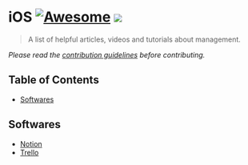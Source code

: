 # iOS [![Awesome](https://cdn.rawgit.com/sindresorhus/awesome/d7305f38d29fed78fa85652e3a63e154dd8e8829/media/badge.svg)](https://github.com/sindresorhus/awesome) ![](https://img.shields.io/badge/igorgcustodio-management-brightgreen)

> A list of helpful articles, videos and tutorials about management.

*Please read the [contribution guidelines](../readme.md/#guidelines) before contributing.*


## Table of Contents

- [Softwares](#softwares)

## Softwares

- [Notion](https://notion.so)
- [Trello](https://trello.com)

